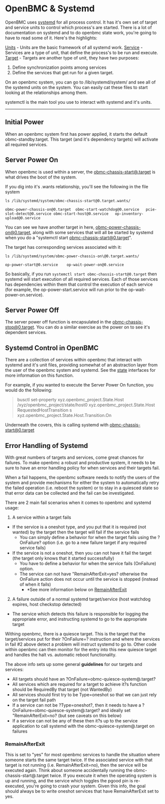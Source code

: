 OpenBMC & Systemd
===================
OpenBMC uses [systemd](https://en.wikipedia.org/wiki/Systemd) for all process control.  It has it's own set of target and service units to control which process's are started.  There is a lot of documentation on systemd and to do openbmc state work, you're going to have to read some of it.  Here's the highlights:

[Units](https://www.freedesktop.org/software/systemd/man/systemd.unit.html#) - Units are the basic framework of all systemd work.
[Service](https://www.freedesktop.org/software/systemd/man/systemd.service.html) - Services are a type of unit, that define the process's to be run and execute.
[Target](https://www.freedesktop.org/software/systemd/man/systemd.target.html) - Targets are another type of unit, they have two purposes:

1. Define synchronization points among services
2. Define the services that get run for a given target.

On an openbmc system, you can go to /lib/systemd/system/ and see all of the systemd units on the system.  You can easily cat these files to start looking at the relationships among them.

systemctl is the main tool you use to interact with systemd and it's units.

----------
## Initial Power
When an openbmc system first has power applied, it starts the default obmc-standby.target.  This target (and it's dependency targets) will activate all required services.

## Server Power On
When openbmc is used within a server, the [obmc-chassis-start@.target](https://github.com/openbmc/openbmc/blob/171031d20c7ed03900739d51ba53ad0001f98fa5/meta-phosphor/common/recipes-core/systemd/obmc-targets/obmc-chassis-start%40.target) is what drives the boot of the system.

If you dig into it's .wants relationship, you'll see the following in the file system

```
ls /lib/systemd/system/obmc-chassis-start@0.target.wants/

obmc-power-chassis-on@0.target  obmc-start-watchdog@0.service   pcie-slot-detect@0.service obmc-start-host@0.service   op-inventory-upload@0.service
```

You can see we have another target in here, obmc-power-chassis-on@0.target, along with some services that will all be started by systemd when you do a "systemctl start obmc-chassis-start@0.target".

The target has corresponding services associated with it:
```
ls /lib/systemd/system/obmc-power-chassis-on\@0.target.wants/

op-power-start@0.service    op-wait-power-on@0.service
```
So basically, if you run `systemctl start obmc-chassis-start@0.target` then systemd will start execution of all required services.  Each of those services has dependencies within them that control the execution of each service (for example, the op-power-start.service will run prior to the op-wait-power-on.service).

## Server Power Off
The server power off function is encapsulated in the obmc-chassis-stop@0.target.  You can do a similar exercise as the power on to see it's dependent services.

## Systemd Control in OpenBMC
There are a collection of services within openbmc that interact with systemd and it's unit files, providing somewhat of an abstraction layer from the user of the openbmc system and systemd.  See the [state](https://github.com/openbmc/phosphor-dbus-interfaces/tree/master/xyz/openbmc_project/State) interfaces for more information on this function.

For example, if you wanted to execute the Server Power On function, you would do the following:

> busctl set-property xyz.openbmc_project.State.Host /xyz/openbmc_project/state/host0 xyz.openbmc_project.State.Host RequestedHostTransition s xyz.openbmc_project.State.Host.Transition.On

Underneath the covers, this is calling systemd with obmc-chassis-start@0.target

## Error Handling of Systemd
With great numbers of targets and services, come great chances for failures.  To make openbmc a robust and productive system, it needs to be sure to have an error handling policy for when services and their targets fail.

When a fail happens, the openbmc software needs to notify the users of the system and provide mechanisms for either the system to automatically retry the failed operation (i.e. reboot the system) or to stay in a quiesced state so that error data can be collected and the fail can be investigated.

There are 2 main fail scenarios when it comes to openbmc and systemd usage:

1. A service within a target fails
- If the service is a oneshot type, and you put that it is required
(not wanted) by the target then the target will fail if the service
fails
     - You can simply define a behavior for when the target fails using the ?OnFailure? option (i.e. go to a new failure target if any required service fails)
- If the service is not a oneshot, then you can not have it fail the target (the target only knows that it started successfully)
     - You have to define a behavior for when the service fails (OnFailure) option.
     - The service can not have "RemainAfterExit=yes? otherwise the OnFailure action does not occur until the service is stopped (instead of when it fails)
         - *See more information below on [RemainAfterExit](#RemainAfterExit)

2. A failure outside of a normal systemd target/service (host watchdog expires, host checkstop detected)
- The service which detects this failure is responsible for logging the appropriate error, and instructing systemd to go to the appropriate target

Withing openbmc, there is a quiesce target.  This is the target that the target/services put for their ?OnFailure=? instruction and where the services in fail #2 above detect a problem will instruct systemd to go to.  Other code within openbmc can then monitor for the entry into this new quiesce target and handles the halt vs. automatic reboot functionality.

The above info sets up some general **guidelines** for our targets and services:

- All targets should have an ?OnFailure=obmc-quiesce-system@.target?
- All services which are required for a target to achieve it?s function should be RequiredBy that target (not WantedBy)
- All services should first try to be Type=oneshot so that we can just rely on the target fail path
- If a service can not be ?Type=oneshot?, then it needs to have a ?OnFailure=obmc-quiesce-system@.target? and ideally set "RemainAfterExit=no? (but see caveats on this below)
- If a service can not be any of these then it?s up to the service application to call systemd with the obmc-quiesce-system@.target on failures

### RemainAfterExit
This is set to "yes" for most openbmc services to handle the situation where someone starts the same target twice.   If the associated service with that target is not running (i.e. RemainAfterExit=no), then the service will be executed again.  Think about someone accidentally running the obmc-chassis-start@.target twice.  If you execute it when the operating system is up and running, and the service which toggles the pgood pin is re-executed, you're going to crash your system.  Given this info, the goal should always be to write oneshot services that have RemainAfterExit set to yes.
